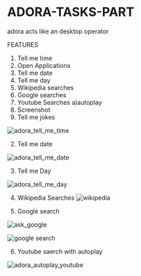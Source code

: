 # ADORA-TASKS-PART
adora acts like an desktop operator 

FEATURES 

1) Tell me time
2) Open Applications
3) Tell me date
4) Tell me day
5) Wikipedia searches
6) Google searches
7) Youtube Searches
  a)autoplay
8) Screenshot
9) Tell me jokes

![adora_tell_me_time](https://github.com/unitiaathiras/ADORA-TASKS-PART/assets/127323277/965323a0-49f7-4fe6-b512-0b03f7e59685)


2) Tell me date 

![adora_tell_me_date](https://github.com/unitiaathiras/ADORA-TASKS-PART/assets/127323277/981299d3-dfde-44e3-b496-a3fcd7a4b27d)


3) Tell me Day

![adora_tell_me_day](https://github.com/unitiaathiras/ADORA-TASKS-PART/assets/127323277/ebfa28a0-d3ce-4f51-b72c-b8c7a49e1ba8)

4) Wikipedia Searches
![wikipedia](https://github.com/unitiaathiras/ADORA-TASKS-PART/assets/127323277/ef0b41b2-6ae9-46ef-b49c-3c1426330358)



5) Google search

![ask_google](https://github.com/unitiaathiras/ADORA-TASKS-PART/assets/127323277/25af5e9d-d245-4f92-92e3-fe879fcacbba)


![google search](https://github.com/unitiaathiras/ADORA-TASKS-PART/assets/127323277/5a4df24c-b94f-430a-8c71-06e6ad775f62)



6) Youtube saerch with autoplay

![adora_autoplay_youtube](https://github.com/unitiaathiras/ADORA-TASKS-PART/assets/127323277/40b0b687-7903-49be-b539-9fe3cc0c32ab)

